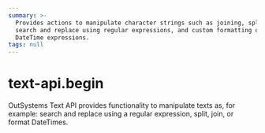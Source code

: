 ```yaml
---
summary: >-
  Provides actions to manipulate character strings such as joining, splitting,
  search and replace using regular expressions, and custom formatting of
  DateTime expressions.
tags: null
---
```


# text-api.begin

OutSystems Text API provides functionality to manipulate texts as, for example: search and replace using a regular expression, split, join, or format DateTimes.

